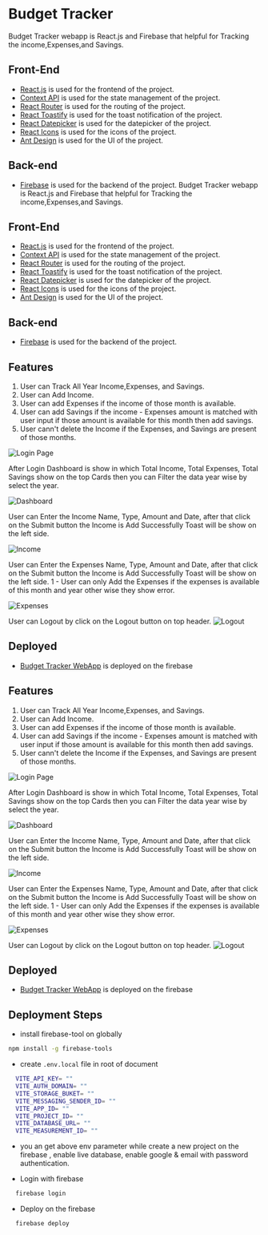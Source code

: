 # Budget Tracker
Budget Tracker webapp is React.js and Firebase that helpful for Tracking the income,Expenses,and Savings.
## Front-End
- [React.js](https://reactjs.org/) is used for the frontend of the project.
- [Context API](https://reactjs.org/docs/context.html) is used for the state management of the project.
- [React Router](https://reactrouter.com/) is used for the routing of the project.
- [React Toastify](https://fkhadra.github.io/react-toastify/introduction/) is used for the toast notification of the project.
- [React Datepicker](https://reactdatepicker.com/) is used for the datepicker of the project.
- [React Icons](https://react-icons.github.io/react-icons/) is used for the icons of the project.
- [Ant Design](https://ant.design/) is used for the UI of the project.

## Back-end
- [Firebase](https://firebase.google.com/) is used for the backend of the project.
Budget Tracker webapp is React.js and Firebase that helpful for Tracking the income,Expenses,and Savings.
## Front-End
- [React.js](https://reactjs.org/) is used for the frontend of the project.
- [Context API](https://reactjs.org/docs/context.html) is used for the state management of the project.
- [React Router](https://reactrouter.com/) is used for the routing of the project.
- [React Toastify](https://fkhadra.github.io/react-toastify/introduction/) is used for the toast notification of the project.
- [React Datepicker](https://reactdatepicker.com/) is used for the datepicker of the project.
- [React Icons](https://react-icons.github.io/react-icons/) is used for the icons of the project.
- [Ant Design](https://ant.design/) is used for the UI of the project.

## Back-end
- [Firebase](https://firebase.google.com/) is used for the backend of the project.

## Features
1. User can Track All Year Income,Expenses, and Savings.
2. User can Add Income.
3. User can add Expenses if the income of those month is available.
4. User can add Savings if the income - Expenses amount is matched with user input if those amount is available for this month then add savings.
5. User cann't delete the Income if the Expenses, and Savings are present of those months.


![Login Page](https://blogger.googleusercontent.com/img/b/R29vZ2xl/AVvXsEiXUcUV0-pXML_W84w2LBI1OZdv56k6tcOD8BapebKmJyGElT2E3yJ4Iffsbd-QaylGMLuLxU3aZA5F00w9u6znFg5JDVkyAhWeXggV_VqRX6buCNE7B3miVEQNtoRFFD_gbtKaPSnXc-ULMQ9r3AlmubOjv-1Bdw0myeFHZIIfLBjB6U7UlQeJQ6aDUB4/s1364/budget-tracker-01.png)

After Login Dashboard is show in which Total Income, Total Expenses, Total Savings show on the top Cards then you can Filter the data year wise by select the year.

![Dashboard](https://blogger.googleusercontent.com/img/b/R29vZ2xl/AVvXsEgp2VNZahtlQHeeDI6_AzfjeGwghPame8HFSgmqszllRmE8OAtuD_UtWMgjA6Sw6DmmGCrhvvHo7jlH0azrNiioggrMK5wEC49UwiisndWnUxujHBkge6HDYaeUTM-D9jQHZ6XPUXg9ebLxRD9U8UAFBE9YuRyYGplX0V5cmpv20s-Rvsv8KtKVPHCpGok/s1355/budget-tracker-04.png)

User can Enter the Income Name, Type, Amount and Date, after that click on the Submit button the Income is Add Successfully Toast will be show on the left side.

![Income](https://blogger.googleusercontent.com/img/b/R29vZ2xl/AVvXsEgnPfmR5heJmDNckoWk6uEDvvIQ2PHXbo7atubetdINzZeqdETc9kU3Xy1MqyxmlKk9VWwWAIfc_meqajZBgqCI7BuEI2kz02gWRCWkDi_UlzlhHGShGUoCbhDJv-BsHdJ5A85NKlIO2FMNTeXgHwTCJehxRw31Qmkgd16VSO-VEF3h9jTiMANg2CE4Ly8/s1366/budget-tracker-05.png
)

User can Enter the Expenses Name, Type, Amount and Date, after that click on the Submit button the Income is Add Successfully Toast will be show on the left side.
1 - User can only Add the Expenses if the expenses is available of this month and year other wise they show error.

![Expenses](https://blogger.googleusercontent.com/img/b/R29vZ2xl/AVvXsEjK7EgjEH99ztcOZG0iEboIRNWvOhOKHkdUQPsCMxcl6WVO_VvHT7P4-JnHaE2jxqJ5VILwKQeQWfMkvsioPTKs_BO1-2Ct_WMsnOSDQikLfJOJUI5I-ks8tb4FbOXJ9gwZQXnvd-_cuXnvOQkqIrbCKOUwuCpUehTytqWLb8m0Jjq6bdh7ks371ML81pE/s1366/budget-tracker-06.png)

User can Logout by click on the Logout button on top header.
![Logout](https://blogger.googleusercontent.com/img/b/R29vZ2xl/AVvXsEjTW6UEHqHrKNEMV6CcVy8KbkBDs3VTDQnPaeDLY2FqAKbILf-T86N6SYPltrAkeZ1Hiz3Y5hhrNYPw6rWYjx9mvZXAwgHknWBiudzEK_XklG-b1ABltF1rCAePES0U0K70f2qKcazkUH0Skevz5uxGAAszLE20oJCufuBQdNQXlEMl6LjZ_G4Z3V2Wfc4/s1366/budget-tracker-07.png)


## Deployed
- [Budget Tracker WebApp](https://budget-tracker-webapp-d588c.web.app/) is deployed on the firebase
## Features
1. User can Track All Year Income,Expenses, and Savings.
2. User can Add Income.
3. User can add Expenses if the income of those month is available.
4. User can add Savings if the income - Expenses amount is matched with user input if those amount is available for this month then add savings.
5. User cann't delete the Income if the Expenses, and Savings are present of those months.


![Login Page](https://blogger.googleusercontent.com/img/b/R29vZ2xl/AVvXsEiXUcUV0-pXML_W84w2LBI1OZdv56k6tcOD8BapebKmJyGElT2E3yJ4Iffsbd-QaylGMLuLxU3aZA5F00w9u6znFg5JDVkyAhWeXggV_VqRX6buCNE7B3miVEQNtoRFFD_gbtKaPSnXc-ULMQ9r3AlmubOjv-1Bdw0myeFHZIIfLBjB6U7UlQeJQ6aDUB4/s1364/budget-tracker-01.png)

After Login Dashboard is show in which Total Income, Total Expenses, Total Savings show on the top Cards then you can Filter the data year wise by select the year.

![Dashboard](https://blogger.googleusercontent.com/img/b/R29vZ2xl/AVvXsEgp2VNZahtlQHeeDI6_AzfjeGwghPame8HFSgmqszllRmE8OAtuD_UtWMgjA6Sw6DmmGCrhvvHo7jlH0azrNiioggrMK5wEC49UwiisndWnUxujHBkge6HDYaeUTM-D9jQHZ6XPUXg9ebLxRD9U8UAFBE9YuRyYGplX0V5cmpv20s-Rvsv8KtKVPHCpGok/s1355/budget-tracker-04.png)

User can Enter the Income Name, Type, Amount and Date, after that click on the Submit button the Income is Add Successfully Toast will be show on the left side.

![Income](https://blogger.googleusercontent.com/img/b/R29vZ2xl/AVvXsEgnPfmR5heJmDNckoWk6uEDvvIQ2PHXbo7atubetdINzZeqdETc9kU3Xy1MqyxmlKk9VWwWAIfc_meqajZBgqCI7BuEI2kz02gWRCWkDi_UlzlhHGShGUoCbhDJv-BsHdJ5A85NKlIO2FMNTeXgHwTCJehxRw31Qmkgd16VSO-VEF3h9jTiMANg2CE4Ly8/s1366/budget-tracker-05.png
)

User can Enter the Expenses Name, Type, Amount and Date, after that click on the Submit button the Income is Add Successfully Toast will be show on the left side.
1 - User can only Add the Expenses if the expenses is available of this month and year other wise they show error.

![Expenses](https://blogger.googleusercontent.com/img/b/R29vZ2xl/AVvXsEjK7EgjEH99ztcOZG0iEboIRNWvOhOKHkdUQPsCMxcl6WVO_VvHT7P4-JnHaE2jxqJ5VILwKQeQWfMkvsioPTKs_BO1-2Ct_WMsnOSDQikLfJOJUI5I-ks8tb4FbOXJ9gwZQXnvd-_cuXnvOQkqIrbCKOUwuCpUehTytqWLb8m0Jjq6bdh7ks371ML81pE/s1366/budget-tracker-06.png)

User can Logout by click on the Logout button on top header.
![Logout](https://blogger.googleusercontent.com/img/b/R29vZ2xl/AVvXsEjTW6UEHqHrKNEMV6CcVy8KbkBDs3VTDQnPaeDLY2FqAKbILf-T86N6SYPltrAkeZ1Hiz3Y5hhrNYPw6rWYjx9mvZXAwgHknWBiudzEK_XklG-b1ABltF1rCAePES0U0K70f2qKcazkUH0Skevz5uxGAAszLE20oJCufuBQdNQXlEMl6LjZ_G4Z3V2Wfc4/s1366/budget-tracker-07.png)


## Deployed
- [Budget Tracker WebApp](https://budget-tracker-webapp-d588c.web.app/) is deployed on the firebase


## Deployment Steps

- install firebase-tool on globally
```bash
npm install -g firebase-tools
```
- create `.env.local` file in root of document
```bash
  VITE_API_KEY= ""
  VITE_AUTH_DOMAIN= ""
  VITE_STORAGE_BUKET= ""
  VITE_MESSAGING_SENDER_ID= ""
  VITE_APP_ID= ""
  VITE_PROJECT_ID= ""
  VITE_DATABASE_URL= ""
  VITE_MEASUREMENT_ID= ""
```
- you an get above env parameter while create a new project on the firebase , enable live database, enable google &amp; email with password authentication.

- Login with firebase
```bash
  firebase login
```
- Deploy on the firebase
```bash
  firebase deploy
```
